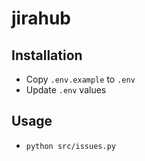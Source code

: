 # jirahub


## Installation

* Copy `.env.example` to `.env`
* Update `.env` values

## Usage

* `python src/issues.py`
